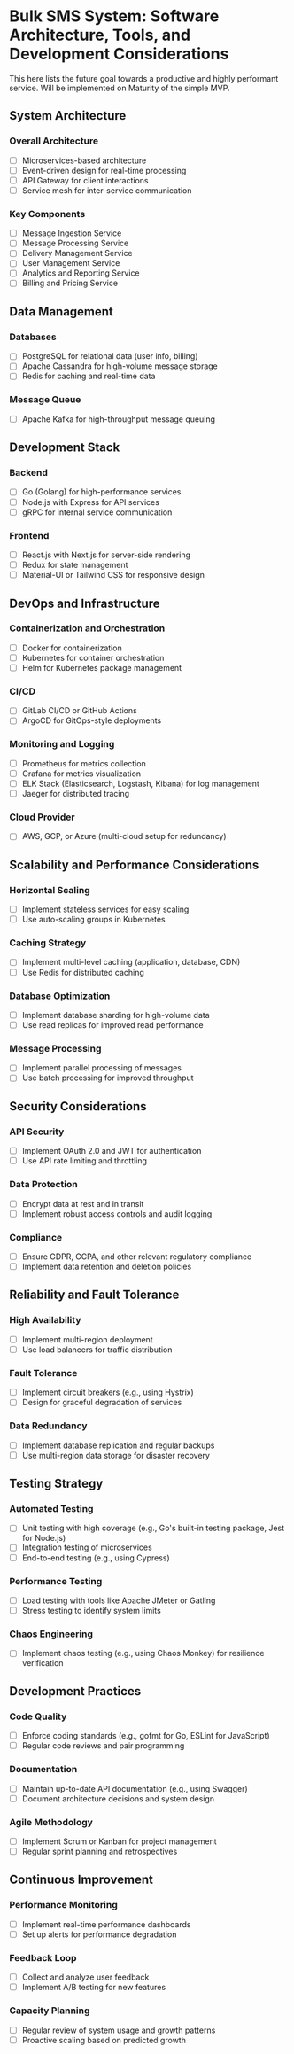 # Bulk SMS System: Software Architecture, Tools, and Development Considerations

This here lists the future goal towards a productive and highly performant service. Will be implemented on Maturity of the simple MVP.

## System Architecture
### Overall Architecture
- [ ] Microservices-based architecture
- [ ] Event-driven design for real-time processing
- [ ] API Gateway for client interactions
- [ ] Service mesh for inter-service communication

### Key Components
- [ ] Message Ingestion Service
- [ ] Message Processing Service
- [ ] Delivery Management Service
- [ ] User Management Service
- [ ] Analytics and Reporting Service
- [ ] Billing and Pricing Service

## Data Management

### Databases
- [ ] PostgreSQL for relational data (user info, billing)
- [ ] Apache Cassandra for high-volume message storage
- [ ] Redis for caching and real-time data

### Message Queue
- [ ] Apache Kafka for high-throughput message queuing

## Development Stack

### Backend
- [ ] Go (Golang) for high-performance services
- [ ] Node.js with Express for API services
- [ ] gRPC for internal service communication

### Frontend
- [ ] React.js with Next.js for server-side rendering
- [ ] Redux for state management
- [ ] Material-UI or Tailwind CSS for responsive design

## DevOps and Infrastructure

### Containerization and Orchestration
- [ ] Docker for containerization
- [ ] Kubernetes for container orchestration
- [ ] Helm for Kubernetes package management

### CI/CD
- [ ] GitLab CI/CD or GitHub Actions
- [ ] ArgoCD for GitOps-style deployments

### Monitoring and Logging
- [ ] Prometheus for metrics collection
- [ ] Grafana for metrics visualization
- [ ] ELK Stack (Elasticsearch, Logstash, Kibana) for log management
- [ ] Jaeger for distributed tracing

### Cloud Provider
- [ ] AWS, GCP, or Azure (multi-cloud setup for redundancy)

## Scalability and Performance Considerations

### Horizontal Scaling
- [ ] Implement stateless services for easy scaling
- [ ] Use auto-scaling groups in Kubernetes

### Caching Strategy
- [ ] Implement multi-level caching (application, database, CDN)
- [ ] Use Redis for distributed caching

### Database Optimization
- [ ] Implement database sharding for high-volume data
- [ ] Use read replicas for improved read performance

### Message Processing
- [ ] Implement parallel processing of messages
- [ ] Use batch processing for improved throughput

## Security Considerations

### API Security
- [ ] Implement OAuth 2.0 and JWT for authentication
- [ ] Use API rate limiting and throttling

### Data Protection
- [ ] Encrypt data at rest and in transit
- [ ] Implement robust access controls and audit logging

### Compliance
- [ ] Ensure GDPR, CCPA, and other relevant regulatory compliance
- [ ] Implement data retention and deletion policies

## Reliability and Fault Tolerance

### High Availability
- [ ] Implement multi-region deployment
- [ ] Use load balancers for traffic distribution

### Fault Tolerance
- [ ] Implement circuit breakers (e.g., using Hystrix)
- [ ] Design for graceful degradation of services

### Data Redundancy
- [ ] Implement database replication and regular backups
- [ ] Use multi-region data storage for disaster recovery

## Testing Strategy

### Automated Testing
- [ ] Unit testing with high coverage (e.g., Go's built-in testing package, Jest for Node.js)
- [ ] Integration testing of microservices
- [ ] End-to-end testing (e.g., using Cypress)

### Performance Testing
- [ ] Load testing with tools like Apache JMeter or Gatling
- [ ] Stress testing to identify system limits

### Chaos Engineering
- [ ] Implement chaos testing (e.g., using Chaos Monkey) for resilience verification

## Development Practices

### Code Quality
- [ ] Enforce coding standards (e.g., gofmt for Go, ESLint for JavaScript)
- [ ] Regular code reviews and pair programming

### Documentation
- [ ] Maintain up-to-date API documentation (e.g., using Swagger)
- [ ] Document architecture decisions and system design

### Agile Methodology
- [ ] Implement Scrum or Kanban for project management
- [ ] Regular sprint planning and retrospectives

## Continuous Improvement

### Performance Monitoring
- [ ] Implement real-time performance dashboards
- [ ] Set up alerts for performance degradation

### Feedback Loop
- [ ] Collect and analyze user feedback
- [ ] Implement A/B testing for new features

### Capacity Planning
- [ ] Regular review of system usage and growth patterns
- [ ] Proactive scaling based on predicted growth